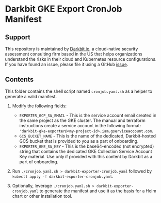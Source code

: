 
# Darkbit GKE Export CronJob Manifest

## Support

This repository is maintained by [Darkbit.io](https://darkbit.io), a cloud-native security assessment consulting firm based in the US that helps organizations understand the risks in their cloud and Kubernetes resource configurations.  If you have found an issue, please file it using a GitHub [issue](https://github.com/darkbitio/db-gcp-collection-module/issues/new/choose).

## Contents

This folder contains the shell script named `cronjob.yaml.sh` as a helper to generate a valid manifest.

1. Modify the following fields:

   * `EXPORTER_GCP_SA_EMAIL` - This is the service account email created in the same project as the GKE cluster.  The manual and terraform instructions create a service account in the following format: `"darkbit-gke-exporter@<my-project-id>.iam.gserviceaccount.com`.
   * `GCS_BUCKET_NAME` - This is the name of the dedicated, Darkbit-hosted GCS bucket that is provided to you as a part of onboarding.
   * `EXPORTER_GKE_SA_KEY` - This is the base64-encoded (not encrypted) string that contains the dedicated GKE Collection Service Account Key material.  Use only if provided with this content by Darkbit as a part of onboarding.
2. Run `./cronjob.yaml.sh > darkbit-exporter-cronjob.yaml` followed by `kubectl apply -f darkbit-exporter-cronjob.yaml`.
3. Optionally, leverage `./cronjob.yaml.sh > darkbit-exporter-cronjob.yaml` to generate the manifest and use it as the basis for a Helm chart or other installation tool.
